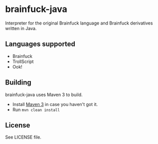 brainfuck-java
================
Interpreter for the original Brainfuck language and Brainfuck derivatives written in Java.

## Languages supported
* Brainfuck
* TrollScript
* Ook!

## Building
brainfuck-java uses Maven 3 to build.

* Install [Maven 3](http://maven.apache.org/download.html) in case you haven't got it.
* Run `mvn clean install`


## License
See LICENSE file.
